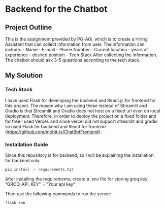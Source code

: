 # Backend for the Chatbot

## Project Outline

This is the assignment provided by PG-AGI, which is to create a Hiring Assistant that can collect information from user.
The information can include:
    - Name
    - E-mail
    - Phone Number
    - Current location
    - years of experience
    - desired position
    - Tech Stack
After collecting the information. The chatbot should ask 3-5 questions according to the tech stack.

## My Solution

### Tech Stack
I have used Flask for developing the backend and React.js for frontend for this project.
The reason why I am using these instead of Streamlit and Gradio is that Streamlit and Gradio does not host on a fixed url even on local deployment.
Therefore, In order to deploy the project on a fixed folder and for free I used Vercel. and since vercel did not support streamlit and gradio so used Flask for backend and React for frontend (https://github.com/mohit-ix/ChatBotFrontend).

### Installation Guide

Since this repository is for backend, so I will be explaining the installation for backend only.

```bash
pip install -r requirements.txt
```

After installing the requirements, create a .env file for storing groq key.
"GROQ_API_KEY" = "Your api key"

Then use the following commands to run the server:
```bash
flask run
```